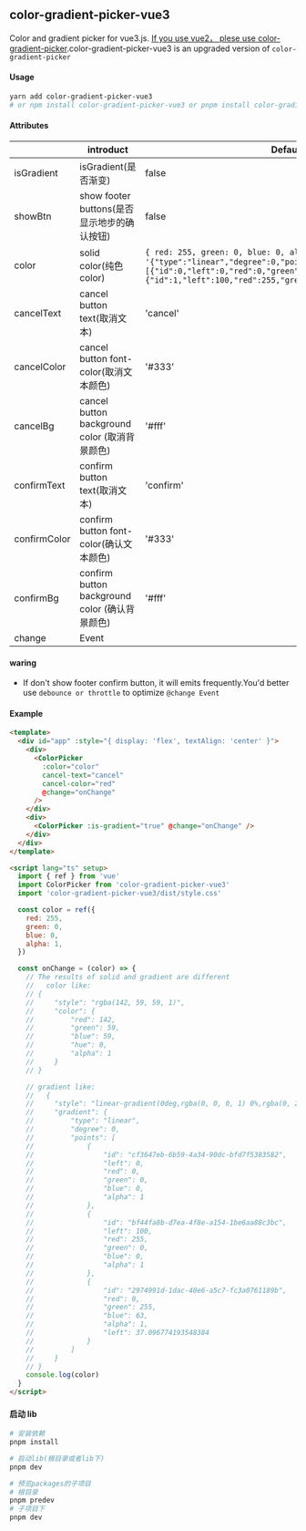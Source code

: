 <!--
 * @Descripttion:
 * @version:
 * @Author: June
 * @Date: 2023-03-17 22:02:02
 * @LastEditors: June
 * @LastEditTime: 2023-10-06 19:37:41
-->

## color-gradient-picker-vue3

Color and gradient picker for vue3.js. [If you use vue2， plese use color-gradient-picker](https://github.com/arthay/vue-color-gradient-picker).color-gradient-picker-vue3 is an upgraded version of `color-gradient-picker`

#### Usage

```bash
yarn add color-gradient-picker-vue3
# or npm install color-gradient-picker-vue3 or pnpm install color-gradient-picker-vue3
```

#### Attributes

|              | introduct                                      | Default                                                                                                                                                          |
| ------------ | ---------------------------------------------- | ---------------------------------------------------------------------------------------------------------------------------------------------------------------- |
| isGradient   | isGradient(是否渐变)                           | false                                                                                                                                                            |
| showBtn      | show footer buttons(是否显示地步的确认按钮)    | false                                                                                                                                                            |
| color        | solid color(纯色 color)                        | `{ red: 255, green: 0, blue: 0, alpha: 1 } ` or `'{"type":"linear","degree":0,"points":[{"id":0,"left":0,"red":0,"green":0,"blue":0,"alpha":1},{"id":1,"left":100,"red":255,"green":0,"blue":0,"alpha":1}]}'`                                                                                                                      |
| cancelText   | cancel button text(取消文本)                   | 'cancel'                                                                                                                                                         |
| cancelColor  | cancel button font-color(取消文本颜色)         | '#333'                                                                                                                                                           |
| cancelBg     | cancel button background color (取消背景颜色)  | '#fff'                                                                                                                                                           |
| confirmText  | confirm button text(取消文本)                  | 'confirm'                                                                                                                                                        |
| confirmColor | confirm button font-color(确认文本颜色)        | '#333'                                                                                                                                                           |
| confirmBg    | confirm button background color (确认背景颜色) | '#fff'                                                                                                                                                           |
| change       | Event                                          |                                                                                                                                                                  |

#### waring

- If don't show footer confirm button, it will emits frequently.You'd better use `debounce or throttle` to optimize `@change Event`

#### Example

```html
<template>
  <div id="app" :style="{ display: 'flex', textAlign: 'center' }">
    <div>
      <ColorPicker
        :color="color"
        cancel-text="cancel"
        cancel-color="red"
        @change="onChange"
      />
    </div>
    <div>
      <ColorPicker :is-gradient="true" @change="onChange" />
    </div>
  </div>
</template>

<script lang="ts" setup>
  import { ref } from 'vue'
  import ColorPicker from 'color-gradient-picker-vue3'
  import 'color-gradient-picker-vue3/dist/style.css'

  const color = ref({
    red: 255,
    green: 0,
    blue: 0,
    alpha: 1,
  })

  const onChange = (color) => {
    // The results of solid and gradient are different
    //   color like:
    // {
    //     "style": "rgba(142, 59, 59, 1)",
    //     "color": {
    //         "red": 142,
    //         "green": 59,
    //         "blue": 59,
    //         "hue": 0,
    //         "alpha": 1
    //     }
    // }

    // gradient like:
    //   {
    //     "style": "linear-gradient(0deg,rgba(0, 0, 0, 1) 0%,rgba(0, 255, 63, 1) 37.096774193548384%,rgba(255, 0, 0, 1) 100%)",
    //     "gradient": {
    //         "type": "linear",
    //         "degree": 0,
    //         "points": [
    //             {
    //                 "id": "cf3647eb-6b59-4a34-90dc-bfd7f5383582",
    //                 "left": 0,
    //                 "red": 0,
    //                 "green": 0,
    //                 "blue": 0,
    //                 "alpha": 1
    //             },
    //             {
    //                 "id": "bf44fa8b-d7ea-4f8e-a154-1be6aa88c3bc",
    //                 "left": 100,
    //                 "red": 255,
    //                 "green": 0,
    //                 "blue": 0,
    //                 "alpha": 1
    //             },
    //             {
    //                 "id": "2974991d-1dac-40e6-a5c7-fc3a0761189b",
    //                 "red": 0,
    //                 "green": 255,
    //                 "blue": 63,
    //                 "alpha": 1,
    //                 "left": 37.096774193548384
    //             }
    //         ]
    //     }
    // }
    console.log(color)
  }
</script>
```

#### 启动 lib

```bash
# 安装依赖
pnpm install

# 启动lib(根目录或者lib下)
pnpm dev

# 预览packages的子项目
# 根目录
pnpm predev
# 子项目下
pnpm dev
```
